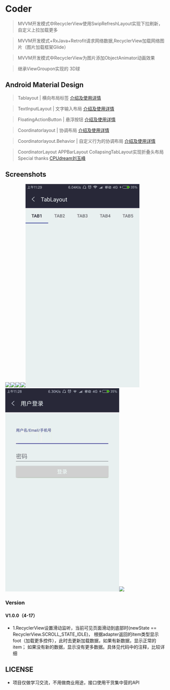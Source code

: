 # Coder

> MVVM开发模式中RecyclerView使用SwipRefreshLayout实现下拉刷新，自定义上拉加载更多

> MVVM开发模式+RxJava+Retrofit请求网络数据,RecyclerView加载网络图片（图片加载框架Glide）

> MVVM开发模式中RecyclerView为图片添加ObjectAnimator动画效果

> 继承ViewGroupon实现的 3D球

## Android Material Design

> Tablayout | 横向布局标签 [介绍及使用详情](https://github.com/CoderGuoy/Android-Material-Design/blob/master/TabLayout.md) 

> TextInputLayout | 文字输入布局 [介绍及使用详情](https://github.com/CoderGuoy/Android-Material-Design/blob/master/TextInputLayout.md) 

> FloatingActionButton | 悬浮按钮 [介绍及使用详情](https://github.com/CoderGuoy/Android-Material-Design/blob/master/FloatingActionButton.md)

> Coordinatorlayout | 协调布局 [介绍及使用详情](https://github.com/CoderGuoy/Android-Material-Design/blob/master/CoordinatorLayout.md)

> Coordinatorlayout.Behavior | 自定义行为的协调布局 [介绍及使用详情](https://github.com/CoderGuoy/Android-Material-Design/blob/master/CoordinatorLayout.md)

> CoordinatorLayout APPBarLayout CollapsingTabLayout实现折叠头布局 Special thanks [CPUdream刘玉峰](http://blog.liuyufeng.tech/post/2017-04-19-toolbar.html)

## Screenshots

![](https://github.com/CoderGuoy/Coder/blob/master/screenshots/coderguoy01.gif)![](https://github.com/CoderGuoy/Coder/blob/master/screenshots/coderguoy03.gif)![](https://github.com/CoderGuoy/Coder/blob/master/screenshots/coderguoy05.gif)![](https://github.com/CoderGuoy/Coder/blob/master/screenshots/3Dtagcloud.gif)![](https://github.com/CoderGuoy/Android-Material-Design/blob/master/screenshots/tablayout00.gif)![](https://github.com/CoderGuoy/Android-Material-Design/blob/master/screenshots/textinputlayout.gif)![](https://github.com/CoderGuoy/Coder/blob/master/screenshots/coordinator.gif)

### Version

#### V1.0.0（4-17）

 - 1.RecyclerView设置滑动监听，当前可见页面滑动到底部时(newState == RecyclerView.SCROLL_STATE_IDLE)，
 根据adapter返回的item类型显示foot（加载更多控件），此时去更新加载数据，如果有新数据，显示正常的item；
 如果没有新的数据，显示没有更多数据。具体见代码中的注释，比较详细

## LICENSE
 - 项目仅做学习交流，不用做商业用途，接口使用干货集中营的API
